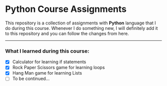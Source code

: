 # Python Course Assignments

This repository is a collection of assignments with **Python** language that I do during this course.
Whenever I do something new, I will definitely add it to this repository and you can follow the changes from here.

---
### What I learned during this course:
- [x] Calculator for learning if statements
- [x] Rock Paper Scissors game for learning loops
- [x] Hang Man game for learning Lists
- [ ] To be continued...